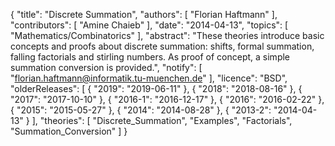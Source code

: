 {
    "title": "Discrete Summation",
    "authors": [
        "Florian Haftmann"
    ],
    "contributors": [
        "Amine Chaieb"
    ],
    "date": "2014-04-13",
    "topics": [
        "Mathematics/Combinatorics"
    ],
    "abstract": "These theories introduce basic concepts and proofs about discrete summation: shifts, formal summation, falling factorials and stirling numbers. As proof of concept, a simple summation conversion is provided.",
    "notify": [
        "florian.haftmann@informatik.tu-muenchen.de"
    ],
    "licence": "BSD",
    "olderReleases": [
        {
            "2019": "2019-06-11"
        },
        {
            "2018": "2018-08-16"
        },
        {
            "2017": "2017-10-10"
        },
        {
            "2016-1": "2016-12-17"
        },
        {
            "2016": "2016-02-22"
        },
        {
            "2015": "2015-05-27"
        },
        {
            "2014": "2014-08-28"
        },
        {
            "2013-2": "2014-04-13"
        }
    ],
    "theories": [
        "Discrete_Summation",
        "Examples",
        "Factorials",
        "Summation_Conversion"
    ]
}